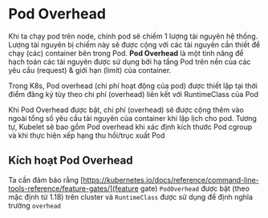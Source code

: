 # Pod Overhead

Khi ta chạy pod trên node, chính pod sẽ chiếm 1 lượng tài nguyên hệ thống. Lượng tài nguyên bị chiếm này sẽ được cộng với các tài nguyên cần thiết để chạy (các) container bên trong Pod. **Pod Overhead** là một tính năng để hạch toán các tài nguyên được sử dụng bởi hạ tầng Pod trên nền của các yêu cầu (request) & giới hạn (limit) của container.

Trong K8s, Pod overhead (chi phí hoạt động của pod) được thiết lập tại thời điểm đăng ký tùy theo chi phí (overhead) liên kết với RuntimeClass của Pod

Khi Pod Overhead được bật, chi phí (overhead) sẽ được cộng thêm vào ngoài tổng số yêu cầu tài nguyên của container khi lập lịch cho pod. Tương tự, Kubelet sẽ bao gồm Pod overhead khi xác định kích thước Pod cgroup và khi thực hiện xếp hạng thu hồi/trục xuất Pod

## Kích hoạt Pod Overhead

Ta cần đảm bảo rằng [https://kubernetes.io/docs/reference/command-line-tools-reference/feature-gates/](feature gate) ```PodOverhead``` được bật (theo mặc định từ 1.18) trên cluster và ```RuntimeClass``` được sử dụng để định nghĩa trường ```overhead```